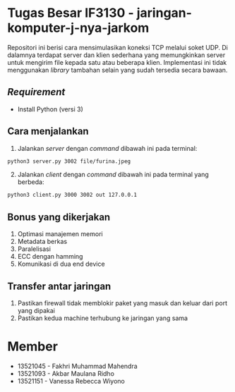 # Tugas Besar IF3130 - jaringan-komputer-j-nya-jarkom

Repositori ini berisi cara mensimulasikan koneksi TCP melalui soket UDP. 
Di dalamnya terdapat server dan klien sederhana yang memungkinkan server untuk mengirim file kepada satu atau beberapa klien.
Implementasi ini tidak menggunakan _library_ tambahan selain yang sudah tersedia secara bawaan.

## _Requirement_
- Install Python (versi 3) 

## Cara menjalankan
1. Jalankan _server_ dengan _command_ dibawah ini pada terminal:
```sh
python3 server.py 3002 file/furina.jpeg
```
2. Jalankan _client_ dengan _command_ dibawah ini pada terminal yang berbeda:
```sh
python3 client.py 3000 3002 out 127.0.0.1
```

## Bonus yang dikerjakan

1. Optimasi manajemen memori
2. Metadata berkas
3. Paralelisasi
4. ECC dengan hamming
5. Komunikasi di dua end device

## Transfer antar jaringan

1. Pastikan firewall tidak memblokir paket yang masuk dan keluar dari port yang dipakai
2. Pastikan kedua machine terhubung ke jaringan yang sama

# Member
* 13521045 - Fakhri Muhammad Mahendra
* 13521093 - Akbar Maulana Ridho
* 13521151 - Vanessa Rebecca Wiyono
  
